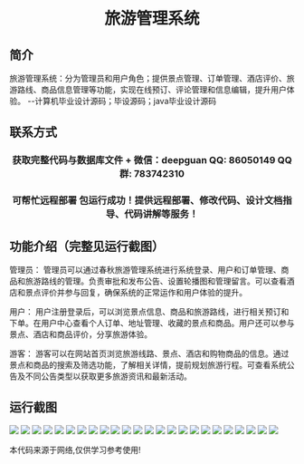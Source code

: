 <p><h1 align="center">旅游管理系统</h1></p>

## 简介
旅游管理系统：分为管理员和用户角色；提供景点管理、订单管理、酒店评价、旅游路线、商品信息管理等功能，实现在线预订、评论管理和信息编辑，提升用户体验。    --计算机毕业设计源码；毕设源码；java毕业设计源码


## 联系方式
<p><h3 align="center">获取完整代码与数据库文件 + 微信：deepguan QQ: 86050149 QQ群: 783742310</h3></p>
<p><h3 align="center">可帮忙远程部署 包运行成功！提供远程部署、修改代码、设计文档指导、代码讲解等服务！</h3></p>

## 功能介绍（完整见运行截图）
管理员： 管理员可以通过春秋旅游管理系统进行系统登录、用户和订单管理、商品和旅游路线的管理。负责审批和发布公告、设置轮播图和管理留言。可以查看酒店和景点评价并参与回复，确保系统的正常运作和用户体验的提升。

用户： 用户注册登录后，可以浏览景点信息、商品和旅游路线，进行相关预订和下单。在用户中心查看个人订单、地址管理、收藏的景点和商品。用户还可以参与景点、酒店和商品评价，分享旅游体验。

游客： 游客可以在网站首页浏览旅游线路、景点、酒店和购物商品的信息。通过景点和商品的搜索及筛选功能，了解相关详情，提前规划旅游行程。可查看系统公告及不同公告类型以获取更多旅游资讯和最新活动。


## 运行截图
![](https://bs-1329754181.cos.ap-shanghai.myqcloud.com/spring/TourismManagementSystem/img/001.jpg)
![](https://bs-1329754181.cos.ap-shanghai.myqcloud.com/spring/TourismManagementSystem/img/002.jpg)
![](https://bs-1329754181.cos.ap-shanghai.myqcloud.com/spring/TourismManagementSystem/img/003.jpg)
![](https://bs-1329754181.cos.ap-shanghai.myqcloud.com/spring/TourismManagementSystem/img/004.jpg)
![](https://bs-1329754181.cos.ap-shanghai.myqcloud.com/spring/TourismManagementSystem/img/005.jpg)
![](https://bs-1329754181.cos.ap-shanghai.myqcloud.com/spring/TourismManagementSystem/img/006.jpg)
![](https://bs-1329754181.cos.ap-shanghai.myqcloud.com/spring/TourismManagementSystem/img/007.jpg)
![](https://bs-1329754181.cos.ap-shanghai.myqcloud.com/spring/TourismManagementSystem/img/008.jpg)
![](https://bs-1329754181.cos.ap-shanghai.myqcloud.com/spring/TourismManagementSystem/img/009.jpg)
![](https://bs-1329754181.cos.ap-shanghai.myqcloud.com/spring/TourismManagementSystem/img/010.jpg)
![](https://bs-1329754181.cos.ap-shanghai.myqcloud.com/spring/TourismManagementSystem/img/011.jpg)
![](https://bs-1329754181.cos.ap-shanghai.myqcloud.com/spring/TourismManagementSystem/img/012.jpg)
![](https://bs-1329754181.cos.ap-shanghai.myqcloud.com/spring/TourismManagementSystem/img/013.jpg)
![](https://bs-1329754181.cos.ap-shanghai.myqcloud.com/spring/TourismManagementSystem/img/014.jpg)
![](https://bs-1329754181.cos.ap-shanghai.myqcloud.com/spring/TourismManagementSystem/img/015.jpg)
![](https://bs-1329754181.cos.ap-shanghai.myqcloud.com/spring/TourismManagementSystem/img/016.jpg)
![](https://bs-1329754181.cos.ap-shanghai.myqcloud.com/spring/TourismManagementSystem/img/017.jpg)
![](https://bs-1329754181.cos.ap-shanghai.myqcloud.com/spring/TourismManagementSystem/img/018.jpg)
![](https://bs-1329754181.cos.ap-shanghai.myqcloud.com/spring/TourismManagementSystem/img/019.jpg)
![](https://bs-1329754181.cos.ap-shanghai.myqcloud.com/spring/TourismManagementSystem/img/020.jpg)
![](https://bs-1329754181.cos.ap-shanghai.myqcloud.com/spring/TourismManagementSystem/img/021.jpg)
![](https://bs-1329754181.cos.ap-shanghai.myqcloud.com/spring/TourismManagementSystem/img/022.jpg)
![](https://bs-1329754181.cos.ap-shanghai.myqcloud.com/spring/TourismManagementSystem/img/023.jpg)
![](https://bs-1329754181.cos.ap-shanghai.myqcloud.com/spring/TourismManagementSystem/img/024.jpg)

<p>本代码来源于网络,仅供学习参考使用!</p>
